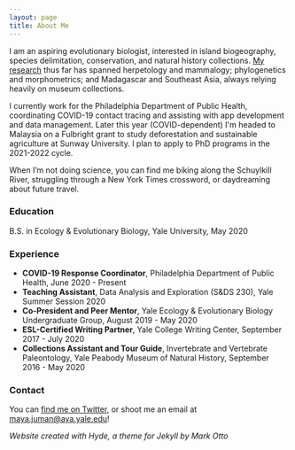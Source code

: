 ```yaml
---
layout: page
title: About Me
---
```


I am an aspiring evolutionary biologist, interested in island biogeography, species delimitation, conservation, and natural history collections. <a href="research">My research</a> thus far has spanned herpetology and mammalogy; phylogenetics and morphometrics; and Madagascar and Southeast Asia, always relying heavily on museum collections.

I currently work for the Philadelphia Department of Public Health, coordinating COVID-19 contact tracing and assisting with app development and data management. Later this year (COVID-dependent) I'm headed to Malaysia on a Fulbright grant to study deforestation and sustainable agriculture at Sunway University. I plan to apply to PhD programs in the 2021-2022 cycle.

When I’m not doing science, you can find me biking along the Schuylkill River, struggling through a New York Times crossword, or daydreaming about future travel.

### Education

B.S. in Ecology & Evolutionary Biology,  Yale University,  May 2020

### Experience

- **COVID-19 Response Coordinator**, Philadelphia Department of Public Health, June 2020 - Present
- **Teaching Assistant**, Data Analysis and Exploration (S&DS 230),  Yale Summer Session 2020
- **Co-President and Peer Mentor**, Yale Ecology & Evolutionary Biology Undergraduate Group, August 2019 - May 2020
- **ESL-Certified Writing Partner**, Yale College Writing Center,  September 2017 - July 2020
- **Collections Assistant and Tour Guide**, Invertebrate and Vertebrate Paleontology,  Yale Peabody Museum of Natural History, September 2016 - May 2020

### Contact

You can <a href="https://twitter.com/mayajuman" target="_blank">find me on Twitter</a>, or shoot me an email at maya.juman@aya.yale.edu!

*Website created with Hyde, a theme for Jekyll by Mark Otto*
